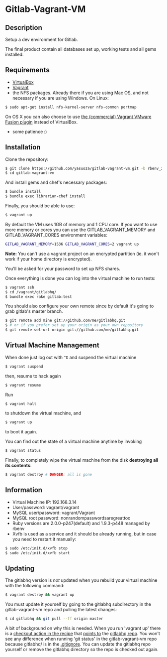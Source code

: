 Gitlab-Vagrant-VM
=================

Description
-----------

Setup a dev environment for Gitlab.

The final product contain all databases set up, working tests and all gems
installed.

Requirements
------------

* [VirtualBox](https://www.virtualbox.org)
* [Vagrant](http://vagrantup.com)
* the NFS packages. Already there if you are using Mac OS, and
  not necessary if you are using Windows. On Linux:

```bash
$ sudo apt-get install nfs-kernel-server nfs-common portmap
```
On OS X you can also choose to use [the (commercial) Vagrant VMware Fusion plugin](http://www.vagrantup.com/vmware) instead of VirtualBox.

* some patience :)

Installation
------------

Clone the repository:

```bash
$ git clone https://github.com/yasuoza/gitlab-vagrant-vm.git -b rbenv_zsh
$ cd gitlab-vagrant-vm
```

And install gems and chef's necessary packages:

```bash
$ bundle install
$ bundle exec librarian-chef install
```

Finally, you should be able to use:

```bash
$ vagrant up
```

By default the VM uses 1GB of memory and 1 CPU core. If you want to use more memory or cores you can use the GITLAB_VAGRANT_MEMORY and GITLAB_VAGRANT_CORES environment variables:
```bash
GITLAB_VAGRANT_MEMORY=1536 GITLAB_VAGRANT_CORES=2 vagrant up
```

**Note:**
You can't use a vagrant project on an encrypted partition (ie. it won't work if your home directory is encrypted).

You'll be asked for your password to set up NFS shares.

Once everything is done you can log into the virtual machine to run tests:

```bash
$ vagrant ssh
$ cd /vagrant/gitlabhq/
$ bundle exec rake gitlab:test
```

You should also configure your own remote since by default it's going to grab
gitlab's master branch.

```bash
$ git remote add mine git://github.com/me/gitlabhq.git
$ # or if you prefer set up your origin as your own repository
$ git remote set-url origin git://github.com/me/gitlabhq.git
```

Virtual Machine Management
--------------------------

When done just log out with `^D` and suspend the virtual machine

```bash
$ vagrant suspend
```

then, resume to hack again

```bash
$ vagrant resume
```

Run

```bash
$ vagrant halt
```

to shutdown the virtual machine, and

```bash
$ vagrant up
```

to boot it again.

You can find out the state of a virtual machine anytime by invoking

```bash
$ vagrant status
```

Finally, to completely wipe the virtual machine from the disk **destroying all its contents**:

```bash
$ vagrant destroy # DANGER: all is gone
```

Information
-----------

* Virtual Machine IP: 192.168.3.14
* User/password: vagrant/vagrant
* MySQL user/password: vagrant/Vagrant
* MySQL root password: nonrandompasswordsaregreattoo
* Ruby versions are 2.0.0-p247(default) and 1.9.3-p448 managed by rbenv
* Xvfb is used as a service and it should be already running, but in case you
  need to restart it manually:

```bash
$ sudo /etc/init.d/xvfb stop
$ sudo /etc/init.d/xvfb start
```

Updating
---------------

The gitlabhq version is _not_ updated when you rebuild your virtual machine with the following command:

```bash
$ vagrant destroy && vagrant up
```

You must update it yourself by going to the gitlabhq subdirectory in the gitlab-vagrant-vm repo and pulling the latest changes:

```bash
$ cd gitlabhq && git pull --ff origin master
```

A bit of background on why this is needed. When you run 'vagrant up' there is a [checkout action in the recipe](https://github.com/gitlabhq/gitlab-vagrant-vm/blob/master/site-cookbooks/gitlab/recipes/vagrant.rb#L54) that [points to](https://github.com/gitlabhq/gitlab-vagrant-vm/blob/master/site-cookbooks/gitlab/attributes/vagrant.rb#L10) the [gitlabhq repo](https://github.com/gitlabhq/gitlabhq). You won't see any difference when running 'git status' in the gitlab-vagrant-vm repo because gitlabhq/ is in the [.gitignore](https://github.com/gitlabhq/gitlab-vagrant-vm/blob/master/.gitignore). You can update the gitlabhq repo yourself or remove the gitlabhq directory so the repo is checked out again.

